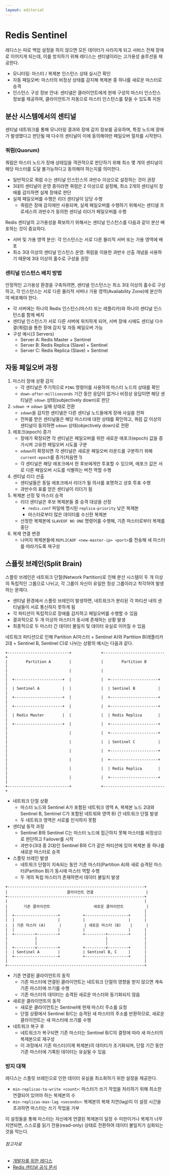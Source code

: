 ```yaml
---
layout: editorial
---
```


# Redis Sentinel

레디스는 따로 백업 설정을 하지 않으면 모든 데이터가 사라지게 되고 서비스 전체 장애로 이어지게 되는데, 이를 방지하기 위해 레디스는 센티넬이라는 고가용성 솔루션을 제공한다.

- 모니터링: 마스터 / 복제본 인스턴스 상태 실시간 확인
- 자동 페일오버: 마스터의 비정상 상태를 감지해 복제본 중 하나를 새로운 마스터로 승격
- 인스턴스 구성 정보 안내: 센티넬은 클라이언트에게 현재 구성의 마스터 인스턴스 정보를 제공하여, 클라이언트가 자동으로 마스터 인스턴스를 찾을 수 있도록 지원

## 분산 시스템에서의 센티널

센티널 네트워크를 통해 모니터링 결과와 장애 감지 정보를 공유하며, 특정 노드에 장애가 발생했다고 판단될 때 다수의 센티널이 이에 동의해야만 페일오버 절차를 시작한다.

### 쿼럼(Quorum)

쿼럼은 마스터 노드가 장애 상태임을 객관적으로 판단하기 위해 최소 몇 개의 센티널이 해당 마스터를 도달 불가능하다고 동의해야 하는지를 의미한다.

- 일반적으로 쿼럼 수는 센티널 인스턴스의 과반수 이상으로 설정하는 것이 권장
- 3대의 센티널이 운영 중이라면 쿼럼은 2 이상으로 설정해, 최소 2개의 센티널이 장애를 감지하면 실제 장애로 판단
- 실제 페일오버를 수행은 리더 센티널이 담당 수행
    - 쿼럼은 장애 감지에만 사용되며, 실제 페일오버를 수행하기 위해서는 센티넬 프로세스의 과반수가 동의한 센티널 리더가 페일오버를 수행

Redis 센티널의 고가용성을 확보하기 위해서는 센티널 인스턴스를 다음과 같이 분산 배포하는 것이 중요하다.

- 서버 및 가용 영역 분산: 각 인스턴스는 서로 다른 물리적 서버 또는 가용 영역에 배포
- 최소 3대 이상의 센티널 인스턴스 운영: 쿼럼을 이용한 과반수 선출 개념을 사용하기 때문에 3대 이상의 홀수로 구성을 권장

### 센티널 인스턴스 배치 방법

안정적인 고가용성 환경을 구축하려면, 센티넬 인스턴스는 최소 3대 이상의 홀수로 구성하고, 각 인스턴스는 서로 다른 물리적 서버나 가용 영역(Availability Zone)에 분산하여 배포해야 한다.

- 각 서버에는 하나의 Redis 인스턴스(마스터 또는 레플리카)와 하나의 센티널 인스턴스를 함께 배치
- 센티널 인스턴스가 서로 다른 서버에 위치하게 되어, 서버 장애 시에도 센티널 다수결(쿼럼)을 통한 장애 감지 및 자동 페일오버 가능
- 구성 예시(3 Servers)
    - Server A: Redis Master + Sentinel
    - Server B: Redis Replica (Slave) + Sentinel
    - Server C: Redis Replica (Slave) + Sentinel

## 자동 페일오버 과정

1. 마스터 장애 상황 감지
    - 각 센티널은 주기적으로 `PING` 명령어를 사용하여 마스터 노드의 상태를 확인
    - `down-after-milliseconds` 기간 동안 응답이 없거나 비정상 응답이면 해당 센티널은 `sdown` 상태(subjectively down)로 판단
2. `sdown` -> `odown` 실패 상태로 전환
    - `sdown`을 감지한 센티넬은 다른 센티널 노드들에게 장애 사실을 전파
    - 전파를 받은 센티널들은 해당 마스터에 대한 상태를 확인하고, 쿼럼 값 이상의 센티널이 동의하면 `odown` 상태(objectively down)로 전환
3. 에포크(epoch) 증가
    - 장애가 확정되면 각 센티널은 페일오버를 위한 새로운 에포크(epoch) 값을 증가시켜 고유한 페일오버 시도를 구분
    - `odown`이 확정되면 각 센티널은 새로운 페일오버 라운드를 구분하기 위해 `current-epoch`를 증가(처음엔 1)
    - 각 센티널은 해당 에포크에서 한 후보에게만 투표할 수 있으며, 에포크 값은 서로 다른 페일오버 시도를 식별하는 버전 역할 수행
4. 센티널 리더 선출
    - 센티널들은 동일 에포크에서 리더가 될 의사를 표명하고 상호 투표 수행
    - 과반수의 표를 얻은 센티널이 리더가 됨
5. 복제본 선정 및 마스터 승격
    - 리더 센티널은 후보 복제본들 중 승격 대상을 선정
        - `redis.conf` 파일에 명시된 `replica-priority` 낮은 복제본
        - 마스터로부터 많은 데이터를 수신한 복제본
    - 선정한 복제본에 `SLAVEOF NO ONE` 명령어를 수행해, 기존 마스터로부터 복제를 중단
6. 복제 연결 변경
    - 나머지 복제본들에 `REPLICAOF <new-master-ip> <port>`를 전송해 새 마스터를 따라가도록 재구성

## 스플릿 브레인(Split Brain)

스플릿 브레인은 네트워크 단절(Network Partition)로 인해 분산 시스템이 두 개 이상의 독립적인 그룹으로 나뉘고, 각 그룹이 자신이 유일한 정상 그룹이라고 착각하여 발생하는 문제다.

- 센티널 환경에서 스플릿 브레인이 발생하면, 네트워크가 분리된 각 파티션 내의 센티널들이 서로 통신하지 못하게 됨
- 각 파티션이 독립적으로 장애를 감지하고 페일오버를 수행할 수 있음
- 결과적으로 두 개 이상의 마스터가 동시에 존재하는 상황 발생
- 최종적으로 두 마스터 간 데이터 불일치 및 데이터 유실로 이어질 수 있음

네트워크 파티션으로 인해 Partition A(마스터 + Sentinel A)와 Partition B(레플리카 2대 + Sentinel B, Sentinel C)로 나뉘는 상황의 예시는 다음과 같다.

```
+---------------------------+             +---------------------------+
|        Partition A        |             |        Partition B        |
|                           |             |                           |
|  +---------------------+  |             |  +---------------------+  |
|  | Sentinel A          |  |             |  | Sentinel B          |  |
|  +---------------------+  |             |  +---------------------+  |
|  +---------------------+  |             |  +---------------------+  |
|  | Redis Master        |  |             |  | Redis Replica       |  |
|  +---------------------+  |             |  +---------------------+  |
|                           |             |  +---------------------+  |
|                           |             |  | Sentinel C          |  |
|                           |             |  +---------------------+  |
|                           |             |  +---------------------+  |
|                           |             |  | Redis Replica       |  |
|                           |             |  +---------------------+  |
+---------------------------+             +---------------------------+
```

- 네트워크 단절 상황
    - 마스터 노드와 Sentinel A가 포함된 네트워크 영역 A, 복제본 노드 2대와 Sentinel B, Sentinel C가 포함된 네트워와 영역 B) 간 네트워크 단절 발생
    - 두 네트워크 영역은 서로를 인식하지 못함
- 센티널 동작 과정
    - Sentinel B와 Sentinel C는 마스터 노드에 접근하지 못해 마스터를 비정상으로 판단하고 Failover를 시작
    - 과반수(3대 중 2대)인 Sentinel B와 C가 같은 파티션에 있어 복제본 중 하나를 새로운 마스터로 승격
- 스플릿 브레인 발생
    - 네트워크 단절이 지속되는 동안 기존 마스터(Partition A)와 새로 승격된 마스터(Partition B)가 동시에 마스터 역할 수행
    - 두 개의 독립 마스터가 존재하면서 데이터 불일치 발생

```
+------------------------------------------------------------+
|                          클라이언트 연결                       |
+------------------------------------------------------------+
|                                                            |
|       기존 클라이언트                   새로운 클라이언트          |
|                                                            |
|  +-------------------+          +-------------------+      |
|  |                   |          |                   |      |
|  | 기존 마스터 (A)      |          | 새로운 마스터 (B)    |      |
|  |                   |          |                   |      |
|  +---------+---------+          +---------+---------+      |
|            |                              |                |
|            |                              |                |
|  +---------v---------+          +---------v---------+      |
|  | Sentinel A        |          | Sentinel B, C     |      |
|  +-------------------+          +-------------------+      |
|                                                            |
+------------------------------------------------------------+
```

- 기존 연결된 클라이언트의 동작
    - 기존 마스터에 연결된 클라이언트는 네트워크 단절의 영향을 받지 않으면 계속 기존 마스터에 쓰기를 수행
    - 기존 마스터의 데이터는 승격된 새로운 마스터와 동기화되지 않음
- 새로운 클라이언트의 동작
    - 새로운 클라이언트는 Sentinel에 현재 마스터 주소를 요청
    - 단절 상황에서 Sentinel B/C는 승격된 새 마스터의 주소를 반환하므로, 새로운 클라이언트는 새 마스터에 쓰기를 수행
- 네트워크 복구 후
    - 네트워크가 복구되면 기존 마스터는 Sentinel B/C의 결정에 따라 새 마스터의 복제본으로 재구성
    - 이 과정에서 기존 마스터(이제 복제본)의 데이터가 초기화되며, 단절 기간 동안 기존 마스터에 기록된 데이터는 유실될 수 있음

### 방지 대책

레디스는 스플릿 브레인으로 인한 데이터 유실을 최소화하기 위한 설정을 제공한다.

- `min-replicas-to-write <count>`: 마스터가 쓰기 작업을 처리하기 위해 최소한 연결되어 있어야 하는 복제본의 수
- `min-replicas-max-lag <seconds>`: 복제본의 복제 지연(lag)이 이 설정 시간을 초과하면 마스터는 쓰기 작업을 거부

이 설정들을 통해 마스터는 자신에게 연결된 복제본이 일정 수 미만이거나 복제가 너무 지연되면, 스스로를 읽기 전용(read-only) 상태로 전환하여 데이터 불일치가 심화되는 것을 막는다.

###### 참고자료

- [개발자를 위한 레디스](https://kobic.net/book/bookInfo/view.do?isbn=9791161757926)
- [Redis 센티널 공식 문서](https://redis.io/docs/latest/operate/oss_and_stack/management/sentinel)
